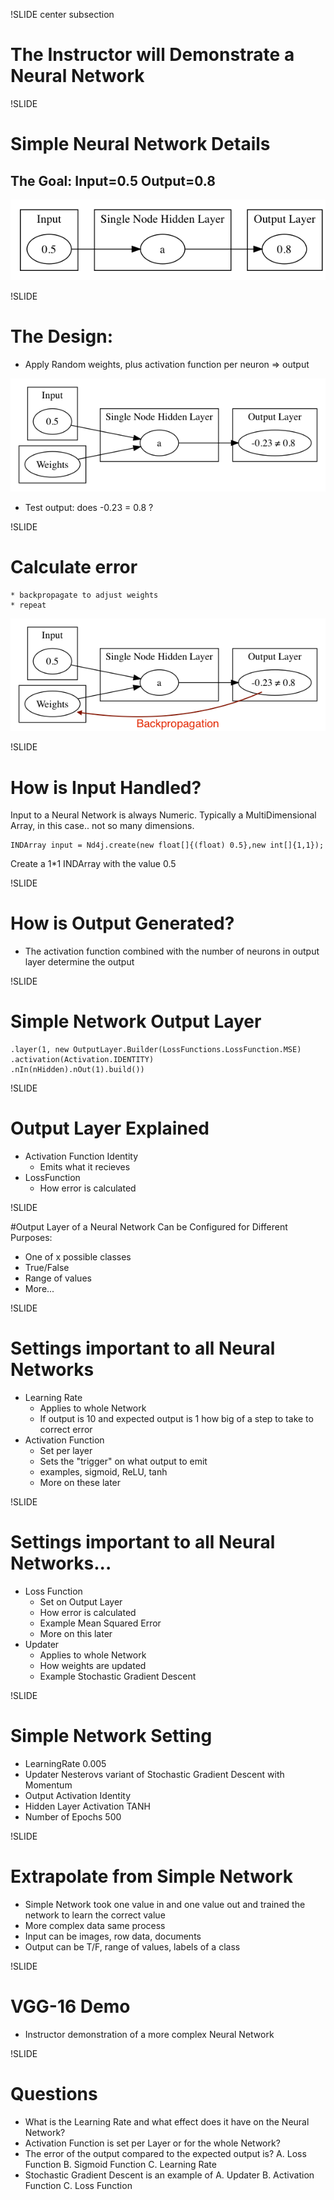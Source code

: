 !SLIDE center subsection

# The Instructor will Demonstrate a Neural Network



!SLIDE

# Simple Neural Network Details
## The Goal: Input=0.5 Output=0.8

![Simple Network](../resources/SimplestNetwork1.png)


!SLIDE

# The Design: 
* Apply Random weights, plus activation function per neuron => output

![Simple Network](../resources/SimplestNetwork2.png)

* Test output: does -0.23 = 0.8 ?

!SLIDE

# Calculate error 
	* backpropagate to adjust weights
	* repeat

![Simple Network](../resources/SimplestNetwork2withbackprop.png)


!SLIDE


# How is Input Handled?

Input to a Neural Network is always Numeric. Typically a MultiDimensional Array, in this case.. not so many dimensions. 

```
INDArray input = Nd4j.create(new float[]{(float) 0.5},new int[]{1,1});
```

Create a 1*1 INDArray with the value 0.5


!SLIDE


# How is Output Generated?

* The activation function combined with the number of neurons in output layer determine the output

!SLIDE

# Simple Network Output Layer

```
.layer(1, new OutputLayer.Builder(LossFunctions.LossFunction.MSE)
.activation(Activation.IDENTITY)
.nIn(nHidden).nOut(1).build())
```				
!SLIDE

# Output Layer Explained

* Activation Function Identity
  * Emits what it recieves
* LossFunction
  * How error is calculated

!SLIDE


#Output Layer of a Neural Network Can be Configured for Different Purposes: 

* One of x possible classes
* True/False 
* Range of values
* More...

!SLIDE

# Settings important to all Neural Networks

* Learning Rate
  * Applies to whole Network
  * If output is 10 and expected output is 1 how big of a step to take to correct error
* Activation Function
  * Set per layer
  * Sets the "trigger" on what output to emit
  * examples, sigmoid, ReLU, tanh
  * More on these later
  
!SLIDE

# Settings important to all Neural Networks...

* Loss Function
  * Set on Output Layer
  * How error is calculated
  * Example Mean Squared Error
  * More on this later
* Updater
  * Applies to whole Network
  * How weights are updated
  * Example Stochastic Gradient Descent
  
!SLIDE

# Simple Network Setting

* LearningRate 0.005
* Updater Nesterovs variant of Stochastic Gradient Descent with Momentum
* Output Activation Identity
* Hidden Layer Activation TANH
* Number of Epochs 500

!SLIDE

# Extrapolate from Simple Network

* Simple Network took one value in and one value out and trained the network to learn the correct value 
* More complex data same process
* Input can be images, row data, documents
* Output can be T/F, range of values, labels of a class


!SLIDE



# VGG-16 Demo

*  Instructor demonstration of a more complex Neural Network



!SLIDE

# Questions

* What is the Learning Rate and what effect does it have on the Neural Network?
* Activation Function is set per Layer or for the whole Network?
* The error of the output compared to the expected output is? 
  A. Loss Function
  B. Sigmoid Function
  C. Learning Rate
* Stochastic Gradient Descent is an example of
  A. Updater
  B. Activation Function
  C. Loss Function



